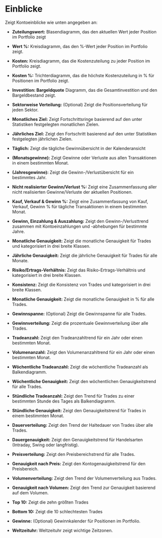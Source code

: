 # **Einblicke**

Zeigt Kontoeinblicke wie unten angegeben an:
- **Zuteilungswert:** Blasendiagramm, das den aktuellen Wert jeder Position im Portfolio zeigt
- **Wert %:** Kreisdiagramm, das den %-Wert jeder Position im Portfolio zeigt.
- **Kosten:** Kreisdiagramm, das die Kostenzuteilung zu jeder Position im Portfolio zeigt.
- **Kosten %:** Trichterdiagramm, das die höchste Kostenzuteilung in % für Positionen im Portfolio zeigt.
- **Investition: Bargeldquote** Diagramm, das die Gesamtinvestition und den Bargeldbestand zeigt.
- **Sektorweise Verteilung:** (Optional) Zeigt die Positionsverteilung für jeden Sektor.
- **Monatliches Ziel:** Zeigt Fortschrittsringe basierend auf den unter Statistiken festgelegten monatlichen Zielen.
- **Jährliches Ziel:** Zeigt den Fortschritt basierend auf den unter Statistiken festgelegten jährlichen Zielen.
- **Täglich:** Zeigt die tägliche Gewinnübersicht in der Kalenderansicht
- **(Monatsgewinne):** Zeigt Gewinne oder Verluste aus allen Transaktionen in einem bestimmten Monat.
- **(Jahresgewinne):** Zeigt die Gewinn-/Verlustübersicht für ein bestimmtes Jahr.
- **Nicht realisierter Gewinn/Verlust %:** Zeigt eine Zusammenfassung aller nicht realisierten Gewinne/Verluste der aktuellen Positionen.

- **Kauf, Verkauf & Gewinn %:** Zeigt eine Zusammenfassung von Kauf, Verkauf, Gewinn % für tägliche Transaktionen in einem bestimmten Monat.

- **Gewinn, Einzahlung & Auszahlung:** Zeigt den Gewinn-/Verlusttrend zusammen mit Kontoeinzahlungen und -abhebungen für bestimmte Jahre.

- **Monatliche Genauigkeit:** Zeigt die monatliche Genauigkeit für Trades und kategorisiert in drei breite Klassen.

- **Jährliche Genauigkeit:** Zeigt die jährliche Genauigkeit für Trades für alle Monate.

- **Risiko/Ertrags-Verhältnis:** Zeigt das Risiko-Ertrags-Verhältnis und kategorisiert in drei breite Klassen.

- **Konsistenz:** Zeigt die Konsistenz von Trades und kategorisiert in drei breite Klassen.

- **Monatliche Genauigkeit:** Zeigt die monatliche Genauigkeit in % für alle Trades.

- **Gewinnspanne:** (Optional) Zeigt die Gewinnspanne für alle Trades.

- **Gewinnverteilung:** Zeigt die prozentuale Gewinnverteilung über alle Trades.
- **Tradeanzahl:** Zeigt den Tradeanzahltrend für ein Jahr oder einen bestimmten Monat.
- **Volumenanzahl:** Zeigt den Volumenanzahltrend für ein Jahr oder einen bestimmten Monat.
- **Wöchentliche Tradeanzahl:** Zeigt die wöchentliche Tradeanzahl als Balkendiagramm.
- **Wöchentliche Genauigkeit:** Zeigt den wöchentlichen Genauigkeitstrend für alle Trades.
- **Stündliche Tradeanzahl:** Zeigt den Trend für Trades zu einer bestimmten Stunde des Tages als Balkendiagramm.
- **Stündliche Genauigkeit:** Zeigt den Genauigkeitstrend für Trades in einem bestimmten Monat.
- **Dauerverteilung:** Zeigt den Trend der Haltedauer von Trades über alle Trades. 
- **Dauergenauigkeit:** Zeigt den Genauigkeitstrend für Handelsarten (Intraday, Swing oder langfristig).
- **Preisverteilung:** Zeigt den Preisbereichstrend für alle Trades.
- **Genauigkeit nach Preis:** Zeigt den Kontogenauigkeitstrend für den Preisbereich.
- **Volumenverteilung:** Zeigt den Trend der Volumenverteilung aus Trades.

- **Genauigkeit nach Volumen:** Zeigt den Trend zur Genauigkeit basierend auf dem Volumen.

- **Top 10:** Zeigt die zehn größten Trades

- **Bottom 10:** Zeigt die 10 schlechtesten Trades

- **Gewinne:** (Optional) Gewinnkalender für Positionen im Portfolio.

- **Weltzeituhr:** Weltzeituhr zeigt wichtige Zeitzonen.

